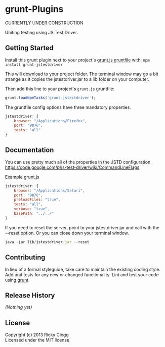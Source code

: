 # grunt-Plugins

CURRENTLY UNDER CONSTRUCTION

Uniting testing using JS Test Driver.

## Getting Started
Install this grunt plugin next to your project's [grunt.js gruntfile][getting_started] with: `npm install grunt-jstestdriver`

This will download to your project folder. The terminal window may go a bit strange as it copies the jstestdriver.jar to a lib folder on your computer.

Then add this line to your project's `grunt.js` gruntfile:

```javascript
grunt.loadNpmTasks('grunt-jstestdriver');
```
The gruntfile config options have three mandatory properties.

```javascript
jstestdriver: {
    browser: "/Applications/Firefox",
    port: "9876",
    tests: "all"
}
```

[grunt]: http://gruntjs.com/
[getting_started]: https://github.com/gruntjs/grunt/blob/master/docs/getting_started.md

## Documentation
You can use pretty much all of the properties in the JSTD configuration.
https://code.google.com/p/js-test-driver/wiki/CommandLineFlags

Example grunt.js

```javascript
jstestdriver: {
    browser: "/Applications/Safari",
    port: "9876",
    preloadFiles: "true",
    tests: "all",
    verbose: "true",
    basePath: "../../"
}
```

If you need to reset the server, point to your jstestdriver.jar and call with the --reset option.
Or you can close down your terminal window.

```javascript
java -jar lib/jstestdriver.jar --reset
```

## Contributing
In lieu of a formal styleguide, take care to maintain the existing coding style. Add unit tests for any new or changed functionality. Lint and test your code using [grunt][grunt].

## Release History
_(Nothing yet)_

## License
Copyright (c) 2013 Ricky Clegg  
Licensed under the MIT license.
